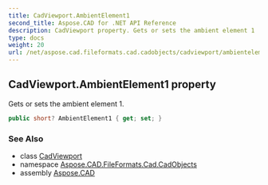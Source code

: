 ```yaml
---
title: CadViewport.AmbientElement1
second_title: Aspose.CAD for .NET API Reference
description: CadViewport property. Gets or sets the ambient element 1
type: docs
weight: 20
url: /net/aspose.cad.fileformats.cad.cadobjects/cadviewport/ambientelement1/
---
```

## CadViewport.AmbientElement1 property

Gets or sets the ambient element 1.

```csharp
public short? AmbientElement1 { get; set; }
```

### See Also

* class [CadViewport](../)
* namespace [Aspose.CAD.FileFormats.Cad.CadObjects](../../cadviewport/)
* assembly [Aspose.CAD](../../../)


